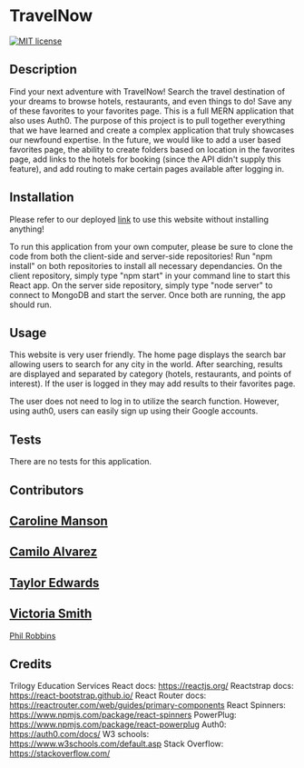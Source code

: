 # TravelNow

[![MIT license](https://img.shields.io/badge/License-MIT-blue.svg)](https://lbesson.mit-license.org/)

## Description

Find your next adventure with TravelNow! Search the travel destination of your dreams to browse hotels, restaurants, and even things to do! Save any of these favorites to your favorites page. This is a full MERN application that also uses Auth0. The purpose of this project is to pull together everything that we have learned and create a complex application that truly showcases our newfound expertise. In the future, we would like to add a user based favorites page, the ability to create folders based on location in the favorites page, add links to the hotels for booking (since the API didn't supply this feature), and add routing to make certain pages available after logging in. 

## Installation

Please refer to our deployed [link](https://projecttravelnow.netlify.app/) to use this website without installing anything!

To run this application from your own computer, please be sure to clone the code from both the client-side and server-side repositories! Run "npm install" on both repositories to install all necessary dependancies. On the client repository, simply type "npm start" in your command line to start this React app. On the server side repository, simply type "node server" to connect to MongoDB and start the server. Once both are running, the app should run.

## Usage

This website is very user friendly. The home page displays the search bar allowing users to search for any city in the world. After searching, results are displayed and separated by category (hotels, restaurants, and points of interest). If the user is logged in they may add results to their favorites page.

The user does not need to log in to utilize the search function. However, using auth0, users can easily sign up using their Google accounts.

## Tests

There are no tests for this application.

## Contributors

[Caroline Manson](http://github.com/carolinem15)
----
[Camilo Alvarez](https://github.com/Melo718)
----
[Taylor Edwards](https://github.com/tedwar52)
----
[Victoria Smith](https://github.com/vsmith408)
----
[Phil Robbins](https://github.com/plrobbins)

## Credits

Trilogy Education Services
React docs: https://reactjs.org/
Reactstrap docs: https://react-bootstrap.github.io/
React Router docs: https://reactrouter.com/web/guides/primary-components
React Spinners: https://www.npmjs.com/package/react-spinners
PowerPlug: https://www.npmjs.com/package/react-powerplug 
Auth0: https://auth0.com/docs/
W3 schools: https://www.w3schools.com/default.asp
Stack Overflow: https://stackoverflow.com/
